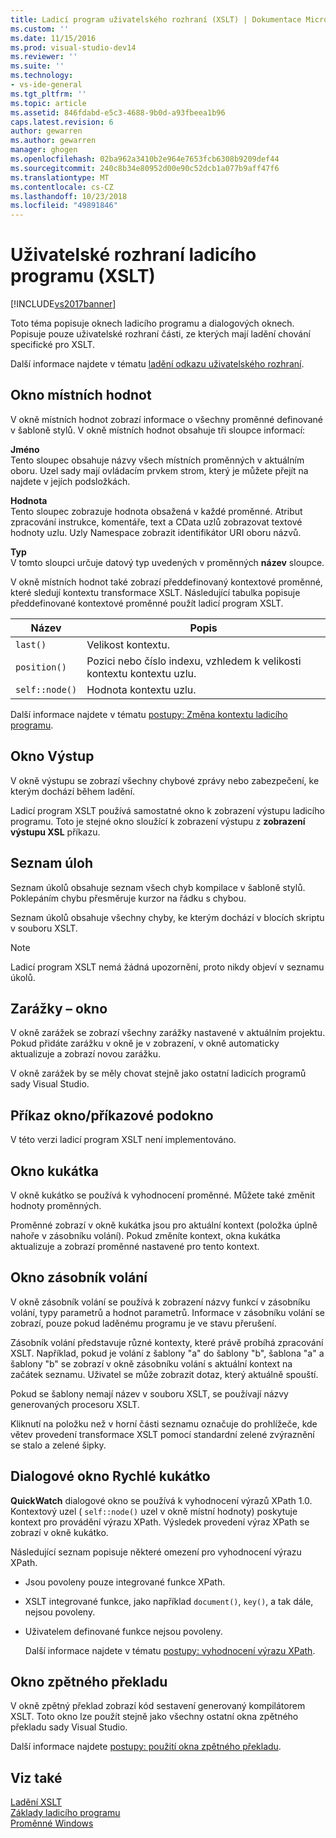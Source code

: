```yaml
---
title: Ladicí program uživatelského rozhraní (XSLT) | Dokumentace Microsoftu
ms.custom: ''
ms.date: 11/15/2016
ms.prod: visual-studio-dev14
ms.reviewer: ''
ms.suite: ''
ms.technology:
- vs-ide-general
ms.tgt_pltfrm: ''
ms.topic: article
ms.assetid: 846fdabd-e5c3-4688-9b0d-a93fbeea1b96
caps.latest.revision: 6
author: gewarren
ms.author: gewarren
manager: ghogen
ms.openlocfilehash: 02ba962a3410b2e964e7653fcb6308b9209def44
ms.sourcegitcommit: 240c8b34e80952d00e90c52dcb1a077b9aff47f6
ms.translationtype: MT
ms.contentlocale: cs-CZ
ms.lasthandoff: 10/23/2018
ms.locfileid: "49891846"
---
```

# <a name="debugger-user-interface-xslt"></a>Uživatelské rozhraní ladicího programu (XSLT)
[!INCLUDE[vs2017banner](../includes/vs2017banner.md)]

Toto téma popisuje oknech ladicího programu a dialogových oknech. Popisuje pouze uživatelské rozhraní části, ze kterých mají ladění chování specifické pro XSLT.  
  
 Další informace najdete v tématu [ladění odkazu uživatelského rozhraní](../debugger/debugging-user-interface-reference.md).  
  
## <a name="locals-window"></a>Okno místních hodnot  
 V okně místních hodnot zobrazí informace o všechny proměnné definované v šabloně stylů. V okně místních hodnot obsahuje tři sloupce informací:  
  
 **Jméno**  
 Tento sloupec obsahuje názvy všech místních proměnných v aktuálním oboru. Uzel sady mají ovládacím prvkem strom, který je můžete přejít na najdete v jejích podsložkách.  
  
 **Hodnota**  
 Tento sloupec zobrazuje hodnota obsažená v každé proměnné. Atribut zpracování instrukce, komentáře, text a CData uzlů zobrazovat textové hodnoty uzlu. Uzly Namespace zobrazit identifikátor URI oboru názvů.  
  
 **Typ**  
 V tomto sloupci určuje datový typ uvedených v proměnných **název** sloupce.  
  
 V okně místních hodnot také zobrazí předdefinovaný kontextové proměnné, které sledují kontextu transformace XSLT. Následující tabulka popisuje předdefinované kontextové proměnné použít ladicí program XSLT.  
  
|Název|Popis|  
|----------|-----------------|  
|`last()`|Velikost kontextu.|  
|`position()`|Pozici nebo číslo indexu, vzhledem k velikosti kontextu kontextu uzlu.|  
|`self::node()`|Hodnota kontextu uzlu.|  
  
 Další informace najdete v tématu [postupy: Změna kontextu ladicího programu](http://msdn.microsoft.com/library/8a69ea63-2ef0-4b4f-9521-cf8ad2e3ec5e).  
  
## <a name="output-window"></a>Okno Výstup  
 V okně výstupu se zobrazí všechny chybové zprávy nebo zabezpečení, ke kterým dochází během ladění.  
  
 Ladicí program XSLT používá samostatné okno k zobrazení výstupu ladicího programu. Toto je stejné okno sloužící k zobrazení výstupu z **zobrazení výstupu XSL** příkazu.  
  
## <a name="task-list"></a>Seznam úloh  
 Seznam úkolů obsahuje seznam všech chyb kompilace v šabloně stylů. Poklepáním chybu přesměruje kurzor na řádku s chybou.  
  
 Seznam úkolů obsahuje všechny chyby, ke kterým dochází v blocích skriptu v souboru XSLT.  
  
> [!NOTE]
>  Ladicí program XSLT nemá žádná upozornění, proto nikdy objeví v seznamu úkolů.  
  
## <a name="breakpoints-window"></a>Zarážky – okno  
 V okně zarážek se zobrazí všechny zarážky nastavené v aktuálním projektu. Pokud přidáte zarážku v okně je v zobrazení, v okně automaticky aktualizuje a zobrazí novou zarážku.  
  
 V okně zarážek by se měly chovat stejně jako ostatní ladicích programů sady Visual Studio.  
  
## <a name="command-windowimmediate-window"></a>Příkaz okno/příkazové podokno  
 V této verzi ladicí program XSLT není implementováno.  
  
## <a name="watch-window"></a>Okno kukátka  
 V okně kukátko se používá k vyhodnocení proměnné. Můžete také změnit hodnoty proměnných.  
  
 Proměnné zobrazí v okně kukátka jsou pro aktuální kontext (položka úplně nahoře v zásobníku volání). Pokud změníte kontext, okna kukátka aktualizuje a zobrazí proměnné nastavené pro tento kontext.  
  
## <a name="call-stack-window"></a>Okno zásobník volání  
 V okně zásobník volání se používá k zobrazení názvy funkcí v zásobníku volání, typy parametrů a hodnot parametrů. Informace v zásobníku volání se zobrazí, pouze pokud laděnému programu je ve stavu přerušení.  
  
 Zásobník volání představuje různé kontexty, které právě probíhá zpracování XSLT. Například, pokud je volání z šablony "a" do šablony "b", šablona "a" a šablony "b" se zobrazí v okně zásobníku volání s aktuální kontext na začátek seznamu. Uživatel se může zobrazit dotaz, který aktuálně spouští.  
  
 Pokud se šablony nemají název v souboru XSLT, se používají názvy generovaných procesoru XSLT.  
  
 Kliknutí na položku než v horní části seznamu označuje do prohlížeče, kde větev provedení transformace XSLT pomocí standardní zelené zvýraznění se stalo a zelené šipky.  
  
## <a name="quickwatch-dialog-box"></a>Dialogové okno Rychlé kukátko  
 **QuickWatch** dialogové okno se používá k vyhodnocení výrazů XPath 1.0. Kontextový uzel ( `self::node()` uzel v okně místní hodnoty) poskytuje kontext pro provádění výrazu XPath. Výsledek provedení výraz XPath se zobrazí v okně kukátko.  
  
 Následující seznam popisuje některé omezení pro vyhodnocení výrazu XPath.  
  
- Jsou povoleny pouze integrované funkce XPath.  
  
- XSLT integrované funkce, jako například `document()`, `key()`, a tak dále, nejsou povoleny.  
  
- Uživatelem definované funkce nejsou povoleny.  
  
  Další informace najdete v tématu [postupy: vyhodnocení výrazu XPath](../xml-tools/how-to-evaluate-an-xpath-expression.md).  
  
## <a name="disassembly-window"></a>Okno zpětného překladu  
 V okně zpětný překlad zobrazí kód sestavení generovaný kompilátorem XSLT. Toto okno lze použít stejně jako všechny ostatní okna zpětného překladu sady Visual Studio.  
  
 Další informace najdete [postupy: použití okna zpětného překladu](../debugger/how-to-use-the-disassembly-window.md).  
  
## <a name="see-also"></a>Viz také  
 [Ladění XSLT](../xml-tools/debugging-xslt.md)   
 [Základy ladicího programu](../debugger/debugger-basics.md)   
 [Proměnné Windows](http://msdn.microsoft.com/library/ce0a67f6-2502-4b7a-ba45-cc32f8aeba3e)

